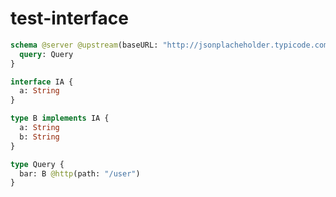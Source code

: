 # test-interface

```graphql @server
schema @server @upstream(baseURL: "http://jsonplacheholder.typicode.com") {
  query: Query
}

interface IA {
  a: String
}

type B implements IA {
  a: String
  b: String
}

type Query {
  bar: B @http(path: "/user")
}
```
